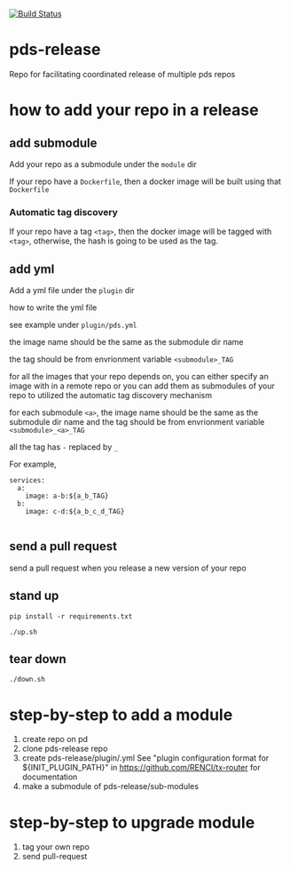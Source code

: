 [![Build Status](https://travis-ci.com/RENCI/pds-release.svg?branch=master)](https://travis-ci.com/RENCI/pds-release)

# pds-release
Repo for facilitating coordinated release of multiple pds repos


# how to add your repo in a release

## add submodule
Add your repo as a submodule under the `module` dir

If your repo have a `Dockerfile`, then a docker image will be built using that `Dockerfile`

### Automatic tag discovery

If your repo have a tag `<tag>`, then the docker image will be tagged with `<tag>`, otherwise, the hash is going to be used as the tag.

## add yml

Add a yml file under the `plugin` dir

how to write the yml file

see example under `plugin/pds.yml`

the image name should be the same as the submodule dir name

the tag should be from envrionment variable `<submodule>_TAG`

for all the images that your repo depends on, you can either specify an image with in a remote repo or you can add them as submodules of your repo to utilized the automatic tag discovery mechanism

for each submodule `<a>`, the image name should be the same as the submodule dir name and the tag should be from envrionment variable `<submodule>_<a>_TAG`

all the tag has `-` replaced by `_`

For example, 

```
services:
  a:
    image: a-b:${a_b_TAG}
  b:
    image: c-d:${a_b_c_d_TAG}
    
```

## send a pull request

send a pull request when you release a new version of your repo

## stand up
```
pip install -r requirements.txt
```

```
./up.sh
```

## tear down
```
./down.sh
```

# step-by-step to add a module
1. create <my-plugin> repo on pd  
2. clone pds-release repo
3. create pds-release/plugin/<my-plugin>.yml
  See "plugin configuration format for ${INIT_PLUGIN_PATH}" in https://github.com/RENCI/tx-router for documentation
4. make <my-plugin> a submodule of pds-release/sub-modules

# step-by-step to upgrade module
1. tag your own repo
2. send pull-request
